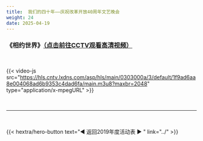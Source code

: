 ```yaml
---
title:  我们的四十年——庆祝改革开放40周年文艺晚会
weight: 24
date: 2025-04-19
---
```


### 《相约世界》[（点击前往CCTV观看高清视频）](https://tv.cctv.com/2018/12/18/VIDEinL3xf2GglqaypyZzewn181218.shtml)

<br>

{{< video-js src="https://hls.cntv.lxdns.com/asp/hls/main/0303000a/3/default/1f9ad6aa8e004068ad6b9353c4dad6fa/main.m3u8?maxbr=2048" type="application/x-mpegURL" >}}


<br>
<hr>
<br>

{{< hextra/hero-button text="◀ 返回2019年度活动表 ▶ " link="../" >}}


